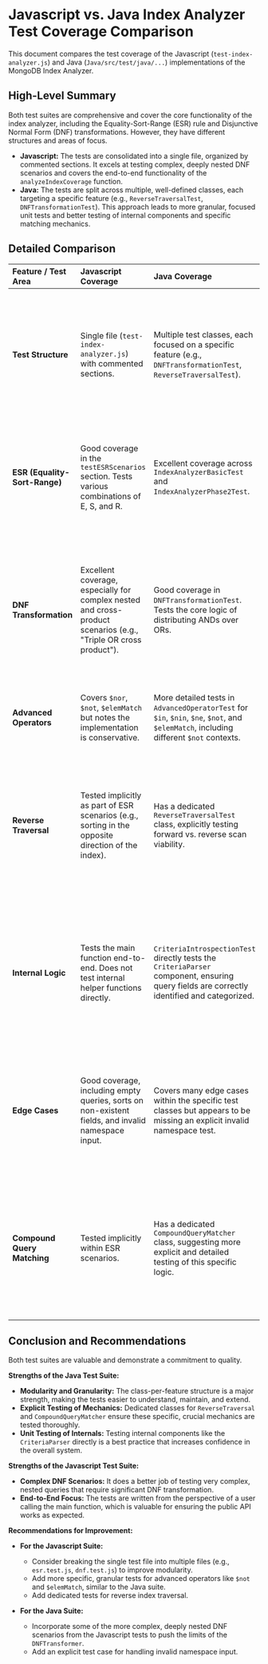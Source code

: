 # Javascript vs. Java Index Analyzer Test Coverage Comparison

This document compares the test coverage of the Javascript (`test-index-analyzer.js`) and Java (`Java/src/test/java/...`) implementations of the MongoDB Index Analyzer.

## High-Level Summary

Both test suites are comprehensive and cover the core functionality of the index analyzer, including the Equality-Sort-Range (ESR) rule and Disjunctive Normal Form (DNF) transformations. However, they have different structures and areas of focus.

*   **Javascript:** The tests are consolidated into a single file, organized by commented sections. It excels at testing complex, deeply nested DNF scenarios and covers the end-to-end functionality of the `analyzeIndexCoverage` function.
*   **Java:** The tests are split across multiple, well-defined classes, each targeting a specific feature (e.g., `ReverseTraversalTest`, `DNFTransformationTest`). This approach leads to more granular, focused unit tests and better testing of internal components and specific matching mechanics.

## Detailed Comparison

| Feature / Test Area | Javascript Coverage | Java Coverage | Analysis |
| :--- | :--- | :--- | :--- |
| **Test Structure** | Single file (`test-index-analyzer.js`) with commented sections. | Multiple test classes, each focused on a specific feature (e.g., `DNFTransformationTest`, `ReverseTraversalTest`). | Java's structure is more modular and aligned with standard unit testing practices, making it easier to maintain and navigate. |
| **ESR (Equality-Sort-Range)** | Good coverage in the `testESRScenarios` section. Tests various combinations of E, S, and R. | Excellent coverage across `IndexAnalyzerBasicTest` and `IndexAnalyzerPhase2Test`. | Both are strong here. Java's tests are slightly more organized, but the JS tests cover a similar breadth of scenarios. |
| **DNF Transformation** | Excellent coverage, especially for complex nested and cross-product scenarios (e.g., "Triple OR cross product"). | Good coverage in `DNFTransformationTest`. Tests the core logic of distributing ANDs over ORs. | Javascript has an edge here, with tests for more deeply nested and complex DNF scenarios. Java's tests are thorough for the foundational cases. |
| **Advanced Operators** | Covers `$nor`, `$not`, `$elemMatch` but notes the implementation is conservative. | More detailed tests in `AdvancedOperatorTest` for `$in`, `$nin`, `$ne`, `$not`, and `$elemMatch`, including different `$not` contexts. | Java has better coverage for the nuances of advanced operators. |
| **Reverse Traversal** | Tested implicitly as part of ESR scenarios (e.g., sorting in the opposite direction of the index). | Has a dedicated `ReverseTraversalTest` class, explicitly testing forward vs. reverse scan viability. | Java's explicit testing for this feature is a significant advantage, ensuring this specific mechanic is working as intended under various conditions. |
| **Internal Logic** | Tests the main function end-to-end. Does not test internal helper functions directly. | `CriteriaIntrospectionTest` directly tests the `CriteriaParser` component, ensuring query fields are correctly identified and categorized. | Java's approach of testing internal components leads to more robust and maintainable code, as bugs can be isolated to specific units. |
| **Edge Cases** | Good coverage, including empty queries, sorts on non-existent fields, and invalid namespace input. | Covers many edge cases within the specific test classes but appears to be missing an explicit invalid namespace test. | Both are strong, but the Javascript test for invalid namespace is a good, explicit check that the Java suite could adopt. |
| **Compound Query Matching** | Tested implicitly within ESR scenarios. | Has a dedicated `CompoundQueryMatcher` class, suggesting more explicit and detailed testing of this specific logic. | Java's dedicated tests for this suggest a more robust and deliberate approach to matching multi-field queries against compound indexes. |

## Conclusion and Recommendations

Both test suites are valuable and demonstrate a commitment to quality.

**Strengths of the Java Test Suite:**
*   **Modularity and Granularity:** The class-per-feature structure is a major strength, making the tests easier to understand, maintain, and extend.
*   **Explicit Testing of Mechanics:** Dedicated classes for `ReverseTraversal` and `CompoundQueryMatcher` ensure these specific, crucial mechanics are tested thoroughly.
*   **Unit Testing of Internals:** Testing internal components like the `CriteriaParser` directly is a best practice that increases confidence in the overall system.

**Strengths of the Javascript Test Suite:**
*   **Complex DNF Scenarios:** It does a better job of testing very complex, nested queries that require significant DNF transformation.
*   **End-to-End Focus:** The tests are written from the perspective of a user calling the main function, which is valuable for ensuring the public API works as expected.

**Recommendations for Improvement:**

*   **For the Javascript Suite:**
    *   Consider breaking the single test file into multiple files (e.g., `esr.test.js`, `dnf.test.js`) to improve modularity.
    *   Add more specific, granular tests for advanced operators like `$not` and `$elemMatch`, similar to the Java suite.
    *   Add dedicated tests for reverse index traversal.

*   **For the Java Suite:**
    *   Incorporate some of the more complex, deeply nested DNF scenarios from the Javascript tests to push the limits of the `DNFTransformer`.
    *   Add an explicit test case for handling invalid namespace input.